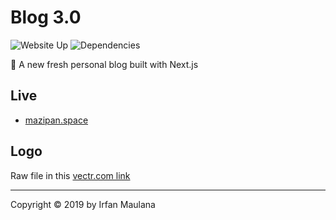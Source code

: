 # Blog 3.0

![Website Up](https://img.shields.io/website-up-down-green-red/https/mazipan.space.svg) ![Dependencies](https://img.shields.io/david/mazipan/blog-3.0.svg)

🥳 A new fresh personal blog built with Next.js

## Live

- [mazipan.space](https://mazipan.space/)

## Logo

Raw file in this [vectr.com link](https://vectr.com/mazipan/i7V7tBB5z.png?width=512&height=512&select=i7V7tBB5zpage0)

----

Copyright © 2019 by Irfan Maulana
